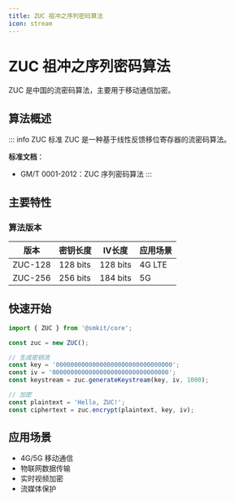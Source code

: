 ```yaml
---
title: ZUC 祖冲之序列密码算法
icon: stream
---
```


# ZUC 祖冲之序列密码算法

ZUC 是中国的流密码算法，主要用于移动通信加密。

## 算法概述

::: info ZUC 标准
ZUC 是一种基于线性反馈移位寄存器的流密码算法。

**标准文档**：
- GM/T 0001-2012：ZUC 序列密码算法
:::

## 主要特性

### 算法版本

| 版本 | 密钥长度 | IV长度 | 应用场景 |
| --- | --- | --- | --- |
| ZUC-128 | 128 bits | 128 bits | 4G LTE |
| ZUC-256 | 256 bits | 184 bits | 5G |

## 快速开始

```typescript
import { ZUC } from '@smkit/core';

const zuc = new ZUC();

// 生成密钥流
const key = '00000000000000000000000000000000';
const iv = '00000000000000000000000000000000';
const keystream = zuc.generateKeystream(key, iv, 1000);

// 加密
const plaintext = 'Hello, ZUC!';
const ciphertext = zuc.encrypt(plaintext, key, iv);
```

## 应用场景

- 4G/5G 移动通信
- 物联网数据传输
- 实时视频加密
- 流媒体保护
